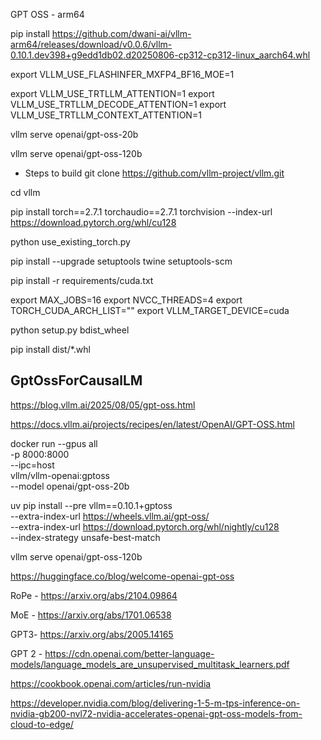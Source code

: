 GPT OSS - arm64

pip install https://github.com/dwani-ai/vllm-arm64/releases/download/v0.0.6/vllm-0.10.1.dev398+g9edd1db02.d20250806-cp312-cp312-linux_aarch64.whl


 export VLLM_USE_FLASHINFER_MXFP4_BF16_MOE=1

 export VLLM_USE_TRTLLM_ATTENTION=1
export VLLM_USE_TRTLLM_DECODE_ATTENTION=1
export VLLM_USE_TRTLLM_CONTEXT_ATTENTION=1

vllm serve openai/gpt-oss-20b

vllm serve openai/gpt-oss-120b



- Steps to build 
git clone https://github.com/vllm-project/vllm.git

cd vllm

pip install torch==2.7.1 torchaudio==2.7.1 torchvision --index-url https://download.pytorch.org/whl/cu128


python use_existing_torch.py 

pip install --upgrade setuptools twine setuptools-scm


pip install -r requirements/cuda.txt

export MAX_JOBS=16
export NVCC_THREADS=4
export TORCH_CUDA_ARCH_LIST=""
export VLLM_TARGET_DEVICE=cuda

python setup.py bdist_wheel

pip install dist/*.whl

GptOssForCausalLM
--- 

https://blog.vllm.ai/2025/08/05/gpt-oss.html


https://docs.vllm.ai/projects/recipes/en/latest/OpenAI/GPT-OSS.html



docker run --gpus all \
    -p 8000:8000 \
    --ipc=host \
    vllm/vllm-openai:gptoss \
    --model openai/gpt-oss-20b

uv pip install --pre vllm==0.10.1+gptoss \
    --extra-index-url https://wheels.vllm.ai/gpt-oss/ \
    --extra-index-url https://download.pytorch.org/whl/nightly/cu128 \
    --index-strategy unsafe-best-match

vllm serve openai/gpt-oss-120b

https://huggingface.co/blog/welcome-openai-gpt-oss


RoPe - https://arxiv.org/abs/2104.09864

MoE - https://arxiv.org/abs/1701.06538


GPT3- https://arxiv.org/abs/2005.14165

GPT 2 - 
https://cdn.openai.com/better-language-models/language_models_are_unsupervised_multitask_learners.pdf


https://cookbook.openai.com/articles/run-nvidia


https://developer.nvidia.com/blog/delivering-1-5-m-tps-inference-on-nvidia-gb200-nvl72-nvidia-accelerates-openai-gpt-oss-models-from-cloud-to-edge/

